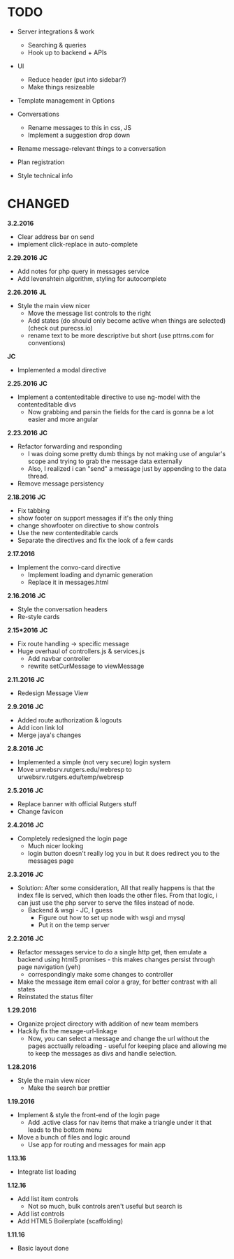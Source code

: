 # TODO

+ Server integrations & work
	+ Searching & queries
	+ Hook up to backend + APIs

+ UI
	+ Reduce header (put into sidebar?)
	+ Make things resizeable

+ Template management in Options

+ Conversations
	+ Rename messages to this in css, JS
	+ Implement a suggestion drop down

+ Rename message-relevant things to a conversation
+ Plan registration
+ Style technical info

# CHANGED
**3.2.2016**
+ Clear address bar on send
+ implement click-replace in auto-complete

**2.29.2016**
__JC__
+ Add notes for php query in messages service
+ Add levenshtein algorithm, styling for autocomplete


**2.26.2016**
__JL__
+ Style the main view nicer
	- Move the message list controls to the right
	- Add states (do should only become active when things are selected) (check out purecss.io)
	- rename text to be more descriptive but short (use pttrns.com for conventions)

__JC__
+ Implemented a modal directive

**2.25.2016**
__JC__
+ Implement a contenteditable directive to use ng-model with the contenteditable divs
	+ Now grabbing and parsin the fields for the card is gonna be a lot easier and more angular

**2.23.2016**
__JC__
+ Refactor forwarding and responding
	- I was doing some pretty dumb things by not making use of angular's scope and trying to grab the message data externally
	- Also, I realized i can "send" a message just by appending to the data thread.
+ Remove message persistency


**2.18.2016**
__JC__
+ Fix tabbing
+ show footer on support messages if it's the only thing
+ change showfooter on directive to show controls
+ Use the new contenteditable cards
+ Separate the directives and fix the look of a few cards

**2.17.2016**
+ Implement the convo-card directive
	+ Implement loading and dynamic generation
	+ Replace it in messages.html


**2.16.2016**
__JC__
+ Style the conversation headers
+ Re-style cards

**2.15*2016**
__JC__
+ Fix route handling -> specific message
+ Huge overhaul of controllers.js & services.js
	- Add navbar controller
	- rewrite setCurMessage to viewMessage

**2.11.2016**
__JC__
+ Redesign Message View

**2.9.2016**
__JC__
+ Added route authorization & logouts
+ Add icon link lol
+ Merge jaya's changes

**2.8.2016**
__JC__
+ Implemented a simple (not very secure) login system
+ Move urwebsrv.rutgers.edu/webresp to urwebsrv.rutgers.edu/temp/webresp

**2.5.2016**
__JC__
+ Replace banner with official Rutgers stuff
+ Change favicon

**2.4.2016**
__JC__
+ Completely redesigned the login page
	- Much nicer looking
	- login button doesn't really log you in but it does redirect you to the messages page

**2.3.2016**
__JC__
+ Solution: After some consideration, All that really happens is that the index file is served, which then loads the other files. From that logic, i can just use the php server to serve the files instead of node.
	+ Backend & wsgi - JC, I guess
		- Figure out how to set up node with wsgi and mysql
		- Put it on the temp server

**2.2.2016**
__JC__
+ Refactor messages service to do a single http get, then emulate a backend using html5 promises - this makes changes persist through page navigation (yeh)
	+ correspondingly make some changes to controller
+ Make the message item email color a gray, for better contrast with all states
+ Reinstated the status filter

**1.29.2016**
+ Organize project directory with addition of new team members
+ Hackily fix the mesage-url-linkage
	+ Now, you can select a message and change the url without the pages acctually reloading - useful for keeping place and allowing me to keep the messages as divs and handle selection.

**1.28.2016**
+ Style the main view nicer
	+ Make the search bar prettier

**1.19.2016**
+ Implement & style the front-end of the login page
	+ Add .active class for nav items that make a triangle under it that leads to the bottom menu
+ Move a bunch of files and logic around
	- Use app for routing and messages for main app

**1.13.16**
+ Integrate list loading

**1.12.16**
+ Add list item controls
    - Not so much, bulk controls aren't useful but search is
+ Add list controls
+ Add HTML5 Boilerplate (scaffolding)

**1.11.16**
+ Basic layout done
